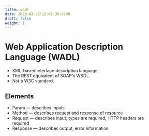 ```yaml
---
title: wadl
date: 2023-02-22T12:01:39-0700
draft: false
weight: 1
---
```


# Web Application Description Language (WADL)
- XML-based interface description language
- The REST equivalent of SOAP's WSDL.
- Not a W3C standard.

## Elements
- Param — describes inputs
- Method — describes request and response of resource
- Request — describes input; types are required; HTTP headers are required
- Response — describes output, error information
